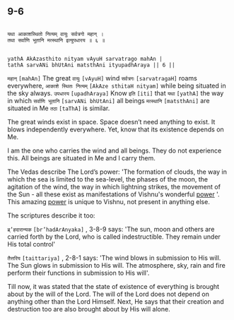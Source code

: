 ## 9-6


```shloka-sa

यथा आकाशस्थितो नित्यम् वायुः सर्वत्रगो महान् ।
तथा सर्वाणि भूतानि मत्स्थानि इत्युपधारय ॥ ६ ॥

```
```shloka-sa-hk

yathA AkAzasthito nityam vAyuH sarvatrago mahAn |
tathA sarvANi bhUtAni matsthAni ityupadhAraya || 6 ||

```
`महान्` `[mahAn]` The great `वायुः` `[vAyuH]` wind `सर्वत्रगः` `[sarvatragaH]` roams everywhere, `आकाशे स्थितः नित्यम्` `[AkAze sthitaH nityam]` while being situated in the sky always. `उपधारय` `[upadhAraya]` Know `इति` `[iti]` that `यथा` `[yathA]` the way in which `सर्वाणि भूतानि` `[sarvANi bhUtAni]` all beings `मत्स्थानि` `[matsthAni]` are situated in Me `तठा` `[taThA]` is similar.

The great winds exist in space. Space doesn’t need anything to exist. It blows independently everywhere. Yet, know that its existence depends on Me. 

I am the one who carries the wind and all beings. They do not experience this. All beings are situated in Me and I carry them.

The Vedas describe The Lord’s power: 'The formation of clouds, the way in which the sea is limited to the sea-level, the phases of the moon, the agitation of the wind, the way in which lightning strikes, the movement of the Sun - all these exist as manifestations of Vishnu's wonderful 
[power](gods_and_other_powers)
'. This amazing 
[power](gods_and_other_powers)
 is unique to Vishnu, not present in anything else. 

The scriptures describe it too:

`ब्र्’हदारान्यक` `[br’hadArAnyaka]` , 3-8-9 says: 'The sun, moon and others are carried forth by the Lord, who is called indestructible. They remain under His total control'

`तैत्तरिय` `[taittariya]` , 2-8-1
 says: 'The wind blows in submission to His will. The Sun glows in submission to His will. The atmosphere, sky, rain and fire perform their functions in submission to His will'.

Till now, it was stated that the state of existence of everything is brought about by the will of the Lord. The will of the Lord does not depend on anything other than the Lord Himself. Next, He says that their creation and destruction too are also brought about by His will alone.


